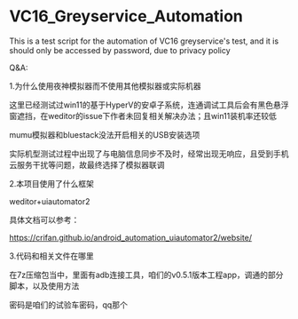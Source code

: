 # VC16_Greyservice_Automation
This is a test script for the automation of VC16 greyservice's test, and it is should only be accessed by password, due to privacy policy

Q&A:

1.为什么使用夜神模拟器而不使用其他模拟器或实际机器

  这里已经测试过win11的基于HyperV的安卓子系统，连通调试工具后会有黑色悬浮窗遮挡，在weditor的issue下作者未回复相关解决办法；且win11装机率还较低

  mumu模拟器和bluestack没法开启相关的USB安装选项

  实际机型测试过程中出现了与电脑信息同步不及时，经常出现无响应，且受到手机云服务干扰等问题，故最终选择了模拟器联调

2.本项目使用了什么框架

  weditor+uiautomator2
  
  具体文档可以参考：
  
  https://crifan.github.io/android_automation_uiautomator2/website/
  
3.代码和相关文件在哪里

  在7z压缩包当中，里面有adb连接工具，咱们的v0.5.1版本工程app，调通的部分脚本，以及使用方法
  
  密码是咱们的试验车密码，qq那个
 
